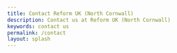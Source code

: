 ```yaml
---
title: Contact Reform UK (North Cornwall)
description: Contact us at Reform UK (North Cornwall)
keywords: contact us
permalink: /contact
layout: splash
---
```

